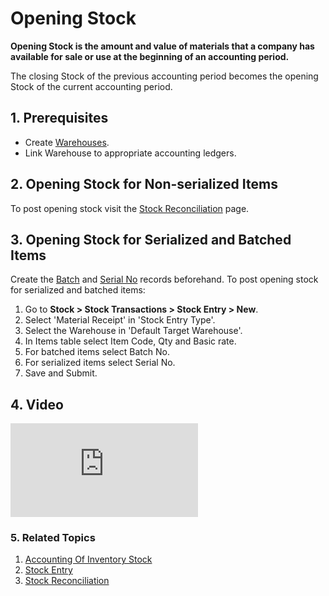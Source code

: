 <!-- add-breadcrumbs -->
# Opening Stock

**Opening Stock is the amount and value of materials that a company has available for sale or use at the beginning of an accounting period.**

The closing Stock of the previous accounting period becomes the opening Stock of the current accounting period.

## 1. Prerequisites

* Create [Warehouses](/docs/user/manual/en/stock/warehouse).
* Link Warehouse to appropriate accounting ledgers.

## 2. Opening Stock for Non-serialized Items

To post opening stock visit the [Stock Reconciliation](/docs/user/manual/en/stock/stock-reconciliation) page.


## 3. Opening Stock for Serialized and Batched Items

Create the [Batch](/docs/user/manual/en/stock/batch) and [Serial No](/docs/user/manual/en/stock/serial-no) records beforehand. To post opening stock for serialized and batched items:

1. Go to **Stock > Stock Transactions > Stock Entry > New**.
1. Select 'Material Receipt' in 'Stock Entry Type'.
1. Select the Warehouse in 'Default Target Warehouse'.
1. In Items table select Item Code, Qty and Basic rate.
1. For batched items select Batch No.
1. For serialized items select Serial No.
1. Save and Submit.

## 4. Video
<div>
    <div class="embed-container">
        <iframe src="https://www.youtube.com/embed/nlHX0ZZ84Lw?end=120" frameborder="0" allow="autoplay; encrypted-media" allowfullscreen>
        </iframe>
    </div>
</div>

### 5. Related Topics
1. [Accounting Of Inventory Stock](/docs/user/manual/en/stock/accounting-of-inventory-stock)
1. [Stock Entry](/docs/user/manual/en/stock/stock-entry)
1. [Stock Reconciliation](/docs/user/manual/en/setting-up/stock-reconciliation-for-non-serialized-item)

